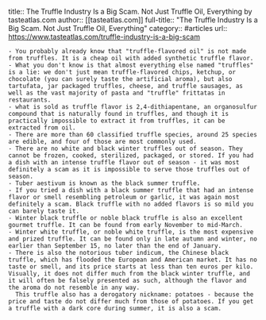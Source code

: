 title:: The Truffle Industry Is a Big Scam. Not Just Truffle Oil, Everything by tasteatlas.com
author:: [[tasteatlas.com]]
full-title:: "The Truffle Industry Is a Big Scam. Not Just Truffle Oil, Everything"
category:: #articles
url:: https://www.tasteatlas.com/truffle-industry-is-a-big-scam

	- You probably already know that "truffle-flavored oil" is not made from truffles. It is a cheap oil with added synthetic truffle flavor.
	- What you don't know is that almost everything else named "truffles" is a lie: we don't just mean truffle-flavored chips, ketchup, or chocolate (you can surely taste the artificial aroma), but also tartufata, jar packaged truffles, cheese, and truffle sausages, as well as the vast majority of pasta and "truffle" frittatas in restaurants.
	- what is sold as truffle flavor is 2,4-dithiapentane, an organosulfur compound that is naturally found in truffles, and though it is practically impossible to extract it from truffles, it can be extracted from oil.
	- There are more than 60 classified truffle species, around 25 species are edible, and four of those are most commonly used.
	- There are no white and black winter truffles out of season. They cannot be frozen, cooked, sterilized, packaged, or stored. If you had a dish with an intense truffle flavor out of season - it was most definitely a scam as it is impossible to serve those truffles out of season.
	- Tuber aestivum is known as the black summer truffle.
	- If you tried a dish with a black summer truffle that had an intense flavor or smell resembling petroleum or garlic, it was again most definitely a scam. Black truffle with no added flavors is so mild you can barely taste it.
	- Winter black truffle or noble black truffle is also an excellent gourmet truffle. It can be found from early November to mid-March.
	- Winter white truffle, or noble white truffle, is the most expensive and prized truffle. It can be found only in late autumn and winter, no earlier than September 15, no later than the end of January.
	- There is also the notorious tuber indicum, the Chinese black truffle, which has flooded the European and American market. It has no taste or smell, and its price starts at less than ten euros per kilo. Visually, it does not differ much from the black winter truffle, and it will often be falsely presented as such, although the flavor and the aroma do not resemble in any way.
	  This truffle also has a derogatory nickname: potatoes - because the price and taste do not differ much from those of potatoes. If you get a truffle with a dark core during summer, it is also a scam.